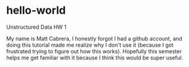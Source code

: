# hello-world
Unstructured Data HW 1

My name is Matt Cabrera, I honestly forgot I had a github account, and doing this tutorial made me realize why I don't use it (because I got frustrated trying to figure out how this works). Hopefully this semester helps me get familiar with it because I think this would be super useful.
